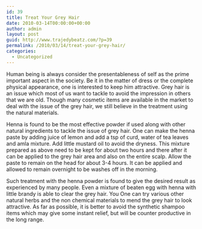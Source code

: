 ```yaml
---
id: 39
title: Treat Your Grey Hair
date: 2010-03-14T00:00:00+00:00
author: admin
layout: post
guid: http://www.trajedybeatz.com/?p=39
permalink: /2010/03/14/treat-your-grey-hair/
categories:
  - Uncategorized
---
```

Human being is always consider the presentableness of self as the prime important aspect in the society. Be it in the matter of dress or the complete physical appearance, one is interested to keep him attractive. Grey hair is an issue which most of us want to tackle to avoid the impression in others that we are old. Though many cosmetic items are available in the market to deal with the issue of the grey hair, we still believe in the treatment using the natural materials.

Henna is found to be the most effective powder if used along with other natural ingredients to tackle the issue of grey hair. One can make the henna paste by adding juice of lemon and add a tsp of curd, water of tea leaves and amla mixture. Add little mustard oil to avoid the dryness. This mixture prepared as above need to be kept for about two hours and there after it can be applied to the grey hair area and also on the entire scalp. Allow the paste to remain on the head for about 3-4 hours. It can be applied and allowed to remain overnight to be washes off in the morning.

Such treatment with the henna powder is found to give the desired result as experienced by many people. Even a mixture of beaten egg with henna with little brandy is able to clear the grey hair. You One can try various other natural herbs and the non chemical materials to mend the grey hair to look attractive. As far as possible, it is better to avoid the synthetic shampoo items which may give some instant relief, but will be counter productive in the long range.